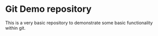 # Git Demo repository

This is a very basic repository to demonstrate some basic functionality within git.
